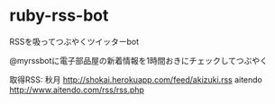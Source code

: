ruby-rss-bot
============

RSSを吸ってつぶやくツイッターbot

@myrssbotに電子部品屋の新着情報を1時間おきにチェックしてつぶやく

取得RSS:
  秋月 http://shokai.herokuapp.com/feed/akizuki.rss
  aitendo http://www.aitendo.com/rss/rss.php
